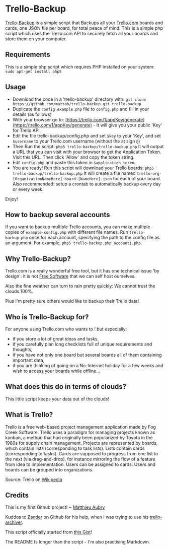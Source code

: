 Trello-Backup
=============
[Trello-Backup](https://github.com/mattab/trello-backup) is a simple script that Backups all your [Trello.com](https://trello.com/) boards and cards, one JSON file per board, for total peace of mind. This is a simple php script which uses the Trello.com API to securely fetch all your boards and store them on your computer.

Requirements
---
This is a simple php script which requires PHP installed on your system:
`sudo apt-get install php5`

Usage
---
- Download the code in a 'trello-backup' directory with:
	`git clone https://github.com/mattab/trello-backup.git trello-backup`
- Duplicate the `config.example.php` file to `config.php` and fill in your details (as follows)
- With your browser go to: [https://trello.com/1/appKey/generate](https://trello.com/1/appKey/generate) - It will give you your public 'Key' for Trello API.
- Edit the file trello-backup/config.php and set `$key` to your 'Key', and set `$username` to your Trello.com username (without the at sign `@`)
- Then Run the script:
	`php5 trello-backup/trello-backup.php`
	It will output a URL that you can visit with your browser to get the Application Token. Visit this URL. Then click 'Allow' and copy the token string.
- Edit `config.php` and paste this token in `$application_token`.
- You are ready! Run this script will download your Trello boards:
	`php5 trello-backup/trello-backup.php`
	It will create a file named `trello-org-[OrganizationNameHere]-board-[NameHere].json` for each of your board.
Also recommended: setup a crontab to automatically backup every day or every week.

Enjoy!

How to backup several accounts
---
If you want to backup multiple Trello accounts, you can make multiple copies of `example-config.php` with different file names. Run `trello-backup.php` once for each account, specifying the path to the config file as an argument. For example, `php5 trello-backup.php account1.php`.

Why Trello-Backup?
---
Trello.com is a really wonderful free tool, but it has one technical issue 'by design': it is not [Free Software](http://www.fsf.org/) that we can self host ourselves.

Also the fine weather can turn to rain pretty quickly: We cannot trust the clouds 100%.

Plus I'm pretty sure others would like to backup their Trello data!

Who is Trello-Backup for?
---
For anyone using Trello.com who wants to ! but especially:
- if you store a lot of great ideas and tasks, 
- if you carefully plan long checklists full of unique requirements and thoughts, 
- if you have not only one board but several boards all of them containing important data,
- if you are thinking of going on a No-Internet holiday for a few weeks and wish to access your boards while offline...

What does this do in terms of clouds?
---
This little script keeps your data out of the clouds!

What is Trello?
---
Trello is a free web-based project management application made by Fog Creek Software.
Trello uses a paradigm for managing projects known as kanban, a method that had originally been popularized by Toyota in the 1980s for supply chain management. Projects are represented by boards, which contain lists (corresponding to task lists). Lists contain cards (corresponding to tasks). Cards are supposed to progress from one list to the next (via drag-and-drop), for instance mirroring the flow of a feature from idea to implementation. Users can be assigned to cards. Users and boards can be grouped into organizations.

Source: Trello on [Wikipedia](http://en.wikipedia.org/wiki/Trello)

Credits
---
This is my first Github project!
 ~ [Matthieu Aubry](http://matthieu.net/) 

Kuddos to [Zander](https://github.com/zph/) on Github for his help, when I was trying to use his [trello-archiver](https://github.com/zph/trello-archiver).

This script officially started from [this Gist](https://gist.github.com/4498847)!

The README Is longer than the script - I'm also practising Markdown.


<!-- Piwik Image Tracker -->
<img src="http://demo.piwik.org/piwik.php?idsite=41&amp;rec=1&amp;action_name=Readme" style="border:0" alt="" />
<!-- End Piwik -->

